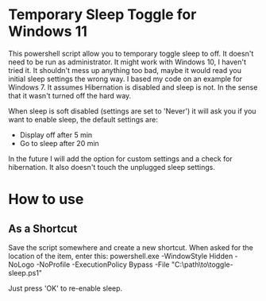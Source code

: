 # Temporary Sleep Toggle for Windows 11
This powershell script allow you to temporary toggle sleep to off. It doesn't need to be run as administrator.
It might work with Windows 10, I haven't tried it. It shouldn't mess up anything too bad, maybe it would read you initial sleep settings the wrong way. I based my code on an example for Windows 7.
It assumes Hibernation is disabled and sleep is not. In the sense that it wasn't turned off the hard way.

When sleep is soft disabled (settings are set to 'Never') it will ask you if you want to enable sleep, the default settings are:
- Display off after 5 min
- Go to sleep after 20 min

In the future I will add the option for custom settings and a check for hibernation. It also doesn't touch the unplugged sleep settings.

# How to use
## As a Shortcut
Save the script somewhere and create a new shortcut. When asked for the location of the item, enter this:
powershell.exe -WindowStyle Hidden -NoLogo -NoProfile -ExecutionPolicy Bypass -File "C:\path\to\toggle-sleep.ps1"

Just press 'OK' to re-enable sleep.
